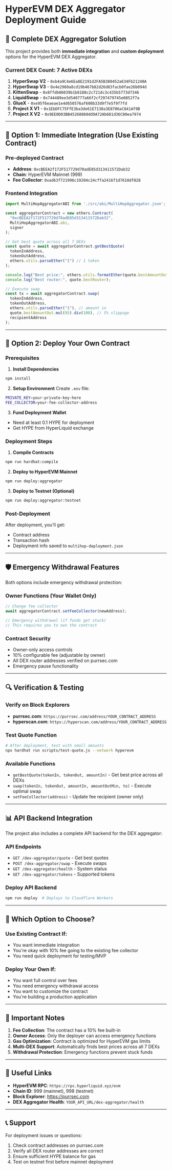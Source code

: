 # HyperEVM DEX Aggregator Deployment Guide

## 🎯 Complete DEX Aggregator Solution

This project provides both **immediate integration** and **custom deployment** options for the HyperEVM DEX Aggregator.

### Current DEX Count: **7 Active DEXs**

1. **HyperSwap V2** - `0xb4a9C4e6Ea8E2191d2FA5B380452a634Fb21240A`
2. **HyperSwap V3** - `0x4e2960a8cd19b467b82d26d83facb0fae26b094d`
3. **KittenSwap** - `0x8ffdb06039b1b8188c2c721dc3c435b5773d7346`
4. **LiquidSwap** - `0x744489ee3d540777a66f2cf297479745e0852f7a`
5. **GlueX** - `0xe95f6eaeae1e4d650576af600b33d9f7e5f9f7fd`
6. **Project X V1** - `0x1EbDFC75FfE3ba3de61E7138a3E8706aC841Af9B`
7. **Project X V2** - `0x9EE0D03BB45268860dd9A72Ab681d36C80ea7974`

---

## 🚀 Option 1: Immediate Integration (Use Existing Contract)

### Pre-deployed Contract
- **Address**: `0xcBEEA2f172F517729d70adE85d313411572Dab32`
- **Chain**: HyperEVM Mainnet (999)
- **Fee Collector**: `0xad63f721996c19204c24cffa2416f1d7618df828`

### Frontend Integration

```javascript
import MultiHopAggregatorABI from './src/abi/MultiHopAggregator.json';

const aggregatorContract = new ethers.Contract(
  "0xcBEEA2f172F517729d70adE85d313411572Dab32",
  MultiHopAggregatorABI.abi,
  signer
);

// Get best quote across all 7 DEXs
const quote = await aggregatorContract.getBestQuote(
  tokenInAddress,
  tokenOutAddress,
  ethers.utils.parseEther("1") // 1 token
);

console.log("Best price:", ethers.utils.formatEther(quote.bestAmountOut));
console.log("Best router:", quote.bestRouter);

// Execute swap
const tx = await aggregatorContract.swap(
  tokenInAddress,
  tokenOutAddress,
  ethers.utils.parseEther("1"), // amount in
  quote.bestAmountOut.mul(95).div(100), // 5% slippage
  recipientAddress
);
```

---

## 🔧 Option 2: Deploy Your Own Contract

### Prerequisites

1. **Install Dependencies**
```bash
npm install
```

2. **Setup Environment**
Create `.env` file:
```bash
PRIVATE_KEY=your-private-key-here
FEE_COLLECTOR=your-fee-collector-address
```

3. **Fund Deployment Wallet**
- Need at least 0.1 HYPE for deployment
- Get HYPE from HyperLiquid exchange

### Deployment Steps

1. **Compile Contracts**
```bash
npm run hardhat:compile
```

2. **Deploy to HyperEVM Mainnet**
```bash
npm run deploy:aggregator
```

3. **Deploy to Testnet (Optional)**
```bash
npm run deploy:aggregator:testnet
```

### Post-Deployment

After deployment, you'll get:
- Contract address
- Transaction hash
- Deployment info saved to `multihop-deployment.json`

---

## 🛡️ Emergency Withdrawal Features

Both options include emergency withdrawal protection:

### Owner Functions (Your Wallet Only)
```javascript
// Change fee collector
await aggregatorContract.setFeeCollector(newAddress);

// Emergency withdrawal (if funds get stuck)
// This requires you to own the contract
```

### Contract Security
- Owner-only access controls
- 10% configurable fee (adjustable by owner)
- All DEX router addresses verified on purrsec.com
- Emergency pause functionality

---

## 🔍 Verification & Testing

### Verify on Block Explorers
- **purrsec.com**: `https://purrsec.com/address/YOUR_CONTRACT_ADDRESS`
- **hyperscan.com**: `https://hyperscan.com/address/YOUR_CONTRACT_ADDRESS`

### Test Quote Function
```bash
# After deployment, test with small amounts
npx hardhat run scripts/test-quote.js --network hyperevm
```

### Available Functions
- `getBestQuote(tokenIn, tokenOut, amountIn)` - Get best price across all DEXs
- `swap(tokenIn, tokenOut, amountIn, amountOutMin, to)` - Execute optimal swap
- `setFeeCollector(address)` - Update fee recipient (owner only)

---

## 📊 API Backend Integration

The project also includes a complete API backend for the DEX aggregator:

### API Endpoints
- `GET /dex-aggregator/quote` - Get best quotes
- `POST /dex-aggregator/swap` - Execute swaps
- `GET /dex-aggregator/health` - System status
- `GET /dex-aggregator/tokens` - Supported tokens

### Deploy API Backend
```bash
npm run deploy  # Deploys to Cloudflare Workers
```

---

## 🎯 Which Option to Choose?

### Use Existing Contract If:
- You want immediate integration
- You're okay with 10% fee going to the existing fee collector
- You need quick deployment for testing/MVP

### Deploy Your Own If:
- You want full control over fees
- You need emergency withdrawal access
- You want to customize the contract
- You're building a production application

---

## 🚨 Important Notes

1. **Fee Collection**: The contract has a 10% fee built-in
2. **Owner Access**: Only the deployer can access emergency functions
3. **Gas Optimization**: Contract is optimized for HyperEVM gas limits
4. **Multi-DEX Support**: Automatically finds best prices across all 7 DEXs
5. **Withdrawal Protection**: Emergency functions prevent stuck funds

---

## 🔗 Useful Links

- **HyperEVM RPC**: `https://rpc.hyperliquid.xyz/evm`
- **Chain ID**: 999 (mainnet), 998 (testnet)
- **Block Explorer**: https://purrsec.com
- **DEX Aggregator Health**: `YOUR_API_URL/dex-aggregator/health`

---

## 📞 Support

For deployment issues or questions:
1. Check contract addresses on purrsec.com
2. Verify all DEX router addresses are correct
3. Ensure sufficient HYPE balance for gas
4. Test on testnet first before mainnet deployment